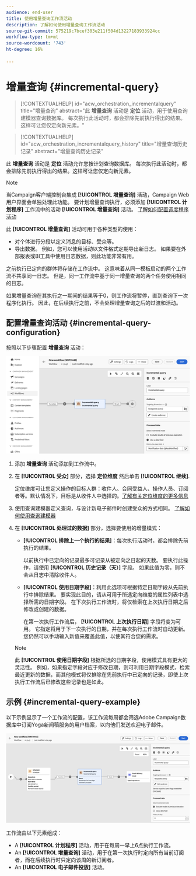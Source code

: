 ```yaml
---
audience: end-user
title: 使用增量查询工作流活动
description: 了解如何使用增量查询工作流活动
source-git-commit: 575219c7bcef303e211f504d13227183933924cc
workflow-type: tm+mt
source-wordcount: '743'
ht-degree: 16%

---
```


# 增量查询 {#incremental-query}

>[!CONTEXTUALHELP]
>id="acw_orchestration_incrementalquery"
>title="增量查询"
>abstract="此 **增量查询** 活动是 **定位** 活动，用于使用查询建模器查询数据库。 每次执行此活动时，都会排除先前执行得出的结果。这样可让您仅定向新元素。"

>[!CONTEXTUALHELP]
>id="acw_orchestration_incrementalquery_history"
>title="增量查询历史记录"
>abstract="增量查询历史记录"

此 **增量查询** 活动是 **定位** 活动允许您按计划查询数据库。 每次执行此活动时，都会排除先前执行得出的结果。这样可让您仅定向新元素。

>[!NOTE]
>
>当Campaign客户端控制台集成 **[!UICONTROL 增量查询]** 活动，Campaign Web用户界面会单独处理此功能。 要计划增量查询执行，必须添加 **[!UICONTROL 计划程序]** 工作流中的活动 **[!UICONTROL 增量查询]** 活动。 [了解如何配置调度程序活动](scheduler.md)

此 **[!UICONTROL 增量查询]** 活动可用于各种类型的使用：

* 对个体进行分段以定义消息的目标、受众等。
* 导出数据。 例如，您可以使用活动以文件格式定期导出新日志。 如果要在外部报表或BI工具中使用日志数据，则此功能非常有用。

之前执行已定向的群体将存储在工作流中。 这意味着从同一模板启动的两个工作流不共享同一日志。 但是，同一工作流中基于同一增量查询的两个任务使用相同的日志。

如果增量查询在其执行之一期间的结果等于0，则工作流将暂停，直到查询下一次程序化执行。 因此，在后续执行之前，不会处理增量查询之后的过渡和活动。

## 配置增量查询活动 {#incremental-query-configuration}

按照以下步骤配置 **增量查询** 活动：

![](../assets/incremental-query.png)

1. 添加 **增量查询** 活动添加到工作流中。

1. 在 **[!UICONTROL 受众]** 部分，选择 **定位维度** 然后单击 **[!UICONTROL 继续]**.

   定位维度可让您定义操作的目标人群：收件人、合同受益人、操作人员、订阅者等。默认情况下，目标是从收件人中选择的。[了解有关定位维度的更多信息](../../audience/about-recipients.md#targeting-dimensions)

1. 使用查询建模器定义查询，与设计新电子邮件时创建受众的方式相同。 [了解如何使用查询建模器](../../query/query-modeler-overview.md)

1. 在 **[!UICONTROL 处理过的数据]** 部分，选择要使用的增量模式：

   * **[!UICONTROL 排除上一个执行的结果]**：每次执行活动时，都会排除先前执行的结果。

     以前执行中已定向的记录最多可记录从被定向之日起的天数。 要执行此操作，请使用 **[!UICONTROL 历史记录（天）]** 字段。 如果此值为零，则不会从日志中清除收件人。

   * **[!UICONTROL 使用日期字段]**：利用此选项可根据特定日期字段从先前执行中排除结果。 要实现此目的，请从可用于所选定向维度的属性列表中选择所需的日期字段。 在下次执行工作流时，将仅检索在上次执行日期之后修改或创建的数据。

     在第一次执行工作流后， **[!UICONTROL 上次执行日期]** 字段将变为可用。 它指定将用于下一次执行的日期，并在每次执行工作流时自动更新。 您仍然可以手动输入新值来覆盖此值，以使其符合您的需求。

   >[!NOTE]
   >
   >此 **[!UICONTROL 使用日期字段]** 根据所选的日期字段，使用模式具有更大的灵活性。 例如，如果指定字段对应于修改日期，则可利用日期字段模式，检索最近更新的数据，而其他模式将仅排除在先前执行中已定向的记录，即使上次执行工作流后已修改这些记录也是如此。

## 示例 {#incremental-query-example}

以下示例显示了一个工作流的配置，该工作流每周都会筛选Adobe Campaign数据库中订阅Yoga新闻稿服务的用户档案，以向他们发送欢迎电子邮件。

![](../assets/incremental-query-example.png)

工作流由以下元素组成：

* A **[!UICONTROL 计划程序]** 活动，用于在每周一早上6点执行工作流。
* An **[!UICONTROL 增量查询]** 活动，用于在第一次执行时定向所有当前订阅者，而在后续执行时只定向该周的新订阅者。
* An **[!UICONTROL 电子邮件投放]** 活动。
